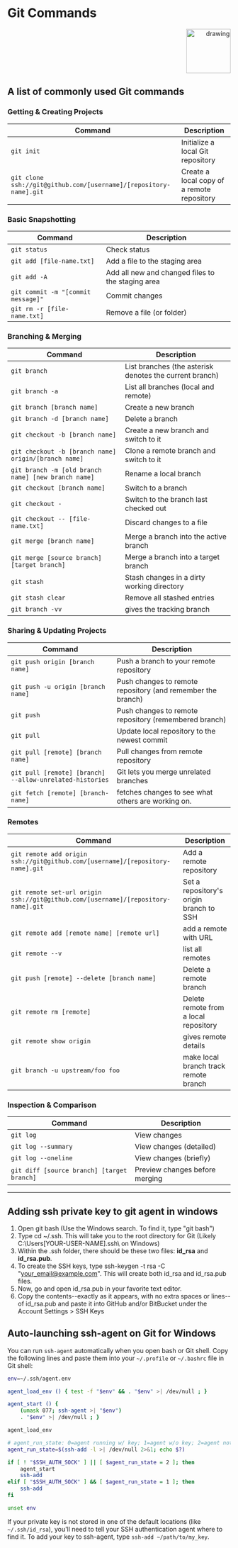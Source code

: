 Git Commands
============

<p align='right'>
<img src='https://git-scm.com/images/logos/downloads/Git-Icon-1788C.png?raw=true' alt='drawing' width='100' height='100'/>
</p>


## **A list of commonly used Git commands**

### **Getting & Creating Projects**

| Command                                                           | Description                                |
| ----------------------------------------------------------------- | ------------------------------------------ |
| `git init`                                                        | Initialize a local Git repository          |
| `git clone ssh://git@github.com/[username]/[repository-name].git` | Create a local copy of a remote repository |

### **Basic Snapshotting**

| Command                            | Description                                       |
| ---------------------------------- | ------------------------------------------------- |
| `git status`                       | Check status                                      |
| `git add [file-name.txt]`          | Add a file to the staging area                    |
| `git add -A`                       | Add all new and changed files to the staging area |
| `git commit -m "[commit message]"` | Commit changes                                    |
| `git rm -r [file-name.txt]`        | Remove a file (or folder)                         |

### **Branching & Merging**

| Command                                              | Description                                             |
| ---------------------------------------------------- | ------------------------------------------------------- |
| `git branch`                                         | List branches (the asterisk denotes the current branch) |
| `git branch -a`                                      | List all branches (local and remote)                    |
| `git branch [branch name]`                           | Create a new branch                                     |
| `git branch -d [branch name]`                        | Delete a branch                                         |
| `git checkout -b [branch name]`                      | Create a new branch and switch to it                    |
| `git checkout -b [branch name] origin/[branch name]` | Clone a remote branch and switch to it                  |
| `git branch -m [old branch name] [new branch name]`  | Rename a local branch                                   |
| `git checkout [branch name]`                         | Switch to a branch                                      |
| `git checkout -`                                     | Switch to the branch last checked out                   |
| `git checkout -- [file-name.txt]`                    | Discard changes to a file                               |
| `git merge [branch name]`                            | Merge a branch into the active branch                   |
| `git merge [source branch] [target branch]`          | Merge a branch into a target branch                     |
| `git stash`                                          | Stash changes in a dirty working directory              |
| `git stash clear`                                    | Remove all stashed entries                              |
| `git branch -vv`                                     | gives the tracking branch                               |


### **Sharing & Updating Projects**

| Command                                                  | Description                                                 |
| -------------------------------------------------------- | ----------------------------------------------------------- |
| `git push origin [branch name]`                          | Push a branch to your remote repository                     |
| `git push -u origin [branch name]`                       | Push changes to remote repository (and remember the branch) |
| `git push`                                               | Push changes to remote repository (remembered branch)       |
| `git pull`                                               | Update local repository to the newest commit                |
| `git pull [remote] [branch name]`                        | Pull changes from remote repository                         |
| `git pull [remote] [branch] --allow-unrelated-histories` | Git lets you merge unrelated branches                       |
| `git fetch [remote] [branch-name]`                       | fetches changes to see what others are working on.          |


### **Remotes**
| Command                                                                           | Description                             |
| --------------------------------------------------------------------------------- | --------------------------------------- |
| `git remote add origin ssh://git@github.com/[username]/[repository-name].git`     | Add a remote repository                 |
| `git remote set-url origin ssh://git@github.com/[username]/[repository-name].git` | Set a repository's origin branch to SSH |
| `git remote add [remote name] [remote url]`                                       | add a remote with URL                   |
| `git remote --v`                                                                  | list all remotes                        |
| `git push [remote] --delete [branch name]`                                        | Delete a remote branch                  |
| `git remote rm [remote]`                                                          | Delete remote from a local repository   |
| `git remote show origin`                                                          | gives remote details                    |
| `git branch -u upstream/foo foo`                                                  | make local branch track remote branch   |

### **Inspection & Comparison**

| Command                                    | Description                    |
| ------------------------------------------ | ------------------------------ |
| `git log`                                  | View changes                   |
| `git log --summary`                        | View changes (detailed)        |
| `git log --oneline`                        | View changes (briefly)         |
| `git diff [source branch] [target branch]` | Preview changes before merging |


--------------------------------
## **Adding ssh private key to git agent in windows**
1. Open git bash (Use the Windows search. To find it, type "git bash")
2. Type cd ~/.ssh. This will take you to the root directory for Git (Likely C:\Users\[YOUR-USER-NAME]\.ssh\ on Windows)
3. Within the .ssh folder, there should be these two files: **id_rsa** and **id_rsa.pub**.
4. To create the SSH keys, type ssh-keygen -t rsa -C "your_email@example.com". This will create both id_rsa and id_rsa.pub files.
5. Now, go and open id_rsa.pub in your favorite text editor.
6. Copy the contents--exactly as it appears, with no extra spaces or lines--of id_rsa.pub and paste it into GitHub and/or BitBucket under the Account Settings > SSH Keys

## **Auto-launching ssh-agent on Git for Windows**
You can run `ssh-agent` automatically when you open bash or Git shell. Copy the following lines and paste them into your `~/.profile` or `~/.bashrc` file in Git shell:
```bash
env=~/.ssh/agent.env

agent_load_env () { test -f "$env" && . "$env" >| /dev/null ; }

agent_start () {
    (umask 077; ssh-agent >| "$env")
    . "$env" >| /dev/null ; }

agent_load_env

# agent_run_state: 0=agent running w/ key; 1=agent w/o key; 2=agent not running
agent_run_state=$(ssh-add -l >| /dev/null 2>&1; echo $?)

if [ ! "$SSH_AUTH_SOCK" ] || [ $agent_run_state = 2 ]; then
    agent_start
    ssh-add
elif [ "$SSH_AUTH_SOCK" ] && [ $agent_run_state = 1 ]; then
    ssh-add
fi

unset env
```
If your private key is not stored in one of the default locations (like `~/.ssh/id_rsa`), you'll need to tell your SSH authentication agent where to find it. To add your key to ssh-agent, type `ssh-add ~/path/to/my_key`.
